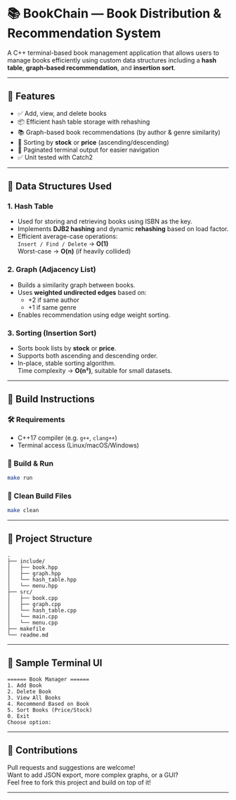 # 📚 BookChain — Book Distribution & Recommendation System

A C++ terminal-based book management application that allows users to manage books efficiently using custom data structures including a **hash table**, **graph-based recommendation**, and **insertion sort**.

---

## 🚀 Features

- ✅ Add, view, and delete books  
- 📦 Efficient hash table storage with rehashing  
- 📚 Graph-based book recommendations (by author & genre similarity)  
- 🔢 Sorting by **stock** or **price** (ascending/descending)  
- 📄 Paginated terminal output for easier navigation  
- ✅ Unit tested with Catch2  

---

## 🧠 Data Structures Used

### 1. **Hash Table**
- Used for storing and retrieving books using ISBN as the key.
- Implements **DJB2 hashing** and dynamic **rehashing** based on load factor.
- Efficient average-case operations:  
  `Insert / Find / Delete` → **O(1)**  
  Worst-case → **O(n)** (if heavily collided)

### 2. **Graph (Adjacency List)**
- Builds a similarity graph between books.
- Uses **weighted undirected edges** based on:
  - +2 if same author
  - +1 if same genre
- Enables recommendation using edge weight sorting.

### 3. **Sorting (Insertion Sort)**
- Sorts book lists by **stock** or **price**.
- Supports both ascending and descending order.
- In-place, stable sorting algorithm.  
  Time complexity → **O(n²)**, suitable for small datasets.

---

## 🧱 Build Instructions

### 🛠 Requirements
- C++17 compiler (e.g. `g++`, `clang++`)
- Terminal access (Linux/macOS/Windows)

### 🔧 Build & Run

```bash
make run
```

### 🧹 Clean Build Files

```bash
make clean
```

---

## 📁 Project Structure

```
.
├── include/
│   ├── book.hpp
│   ├── graph.hpp
│   └── hash_table.hpp
│   └── menu.hpp
├── src/
│   ├── book.cpp
│   ├── graph.cpp
│   └── hash_table.cpp
│   └── main.cpp
│   └── menu.cpp
├── makefile
└── readme.md
```

---

## 📸 Sample Terminal UI

```
====== Book Manager ======
1. Add Book
2. Delete Book
3. View All Books
4. Recommend Based on Book
5. Sort Books (Price/Stock)
0. Exit
Choose option:
```

---

## 🤝 Contributions

Pull requests and suggestions are welcome!  
Want to add JSON export, more complex graphs, or a GUI?  
Feel free to fork this project and build on top of it!

---
